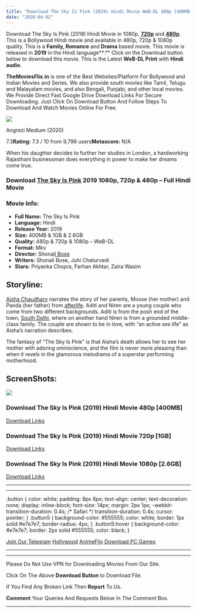 ```yaml
---
title: "Download The Sky Is Pink (2019) Hindi Movie WeB-DL 480p [400MB] || 720p [1GB] || 1080p [2.6GB]"
date: "2020-04-02"
---
```


Download The Sky Is Pink (2019) Hindi Movie in 1080p, [**720p**](https://1moviesflix.com/720p-movies/) and **[480p](https://1moviesflix.com/480p-movies/)**. This is a Bollywood Hindi movie and available in 480p, 720p & 1080p quality. This is a **Family, Romance** and **Drama** based movie. This movie is released in **2019** in the Hindi language**.** Click on the Download button below to download this movie. This is the Latest **WeB-DL Print** with **Hindi audio**.

**TheMoviesFlix.in** is one of the Best Websites/Platform For Bollywood and Indian Movies and Series. We also provide south movies like Tamil, Telugu and Malayalam movies, and also Bengali, Punjabi, and other local movies. We Provide Direct Fast Google Drive Download Links For Secure Downloading. Just Click On Download Button And Follow Steps To Download And Watch Movies Online For Free.

[![](https://m.media-amazon.com/images/M/MV5BNjlkZjBjZmUtNjZjNS00ODlkLWIzODYtODY0NmViN2E0MjIxXkEyXkFqcGdeQXVyODE5NzE3OTE@._V1_SX300.jpg)](https://www.imdb.com/title/tt8907986/ "Angrezi Medium")

Angrezi Medium (2020)

7.3**Rating:** 7.3 / 10 from 9,796 users**Metascore:** N/A

When his daughter decides to further her studies in London, a hardworking Rajasthani businessman does everything in power to make her dreams come true.

### Download [The Sky Is Pink](https://www.imdb.com/title/tt8902990/?ref_=nv_sr_srsg_0) 2019 1080p, 720p & 480p – Full Hindi Movie

### Movie Info:

- **Full Name:** The Sky Is Pink
- **Language:** Hindi
- **Release Year:** 2019
- **Size:** 400MB & 1GB & 2.6GB
- **Quality:** 480p & 720p & 1080p – WeB-DL
- **Format:** Mkv
- **Director:** Shonal[i Bose](https://www.imdb.com/name/nm1773569/?ref_=tt_ov_dr)
- **Writers:** Shonali Bose, Juhi Chaturvedi
- **Stars:** Priyanka Chopra, Farhan Akhtar, Zaira Wasim

## Storyline:

[Aisha Chaudhary](https://1moviesflix.com?a270777880=MUxaZTk0aTVOUFJYYkFNTGJFcjM3V29ZN2pRUTRmODlYZjR0Y1VTYVp5VGZJdE1uQjV2dS9aV0lxTWRaT1E5MG9Cc0w1YmhXQ1BrWjJ2ZVh6Sm5XVHJXRy9aMitvUmVZVi9TVWdYK2MyM009 "Aisha Chaudhary") narrates the story of her parents, Moose (her mother) and Panda (her father) from [afterlife](https://1moviesflix.com?a270777880=MUxaZTk0aTVOUFJYYkFNTGJFcjM3V29ZN2pRUTRmODlYZjR0Y1VTYVp5VGZJdE1uQjV2dS9aV0lxTWRaT1E5MG5qcFNtay9EVWJZTFFQVS9lWlZuZ25QclpwNGh1SW91UzJOMUZSY0V4bnM9 "Afterlife"). Aditi and Niren are a young couple who come from two different backgrounds. Aditi is from the posh end of the town, [South Delhi](https://1moviesflix.com?a270777880=MUxaZTk0aTVOUFJYYkFNTGJFcjM3V29ZN2pRUTRmODlYZjR0Y1VTYVp5VGZJdE1uQjV2dS9aV0lxTWRaT1E5MHA2NTUwL2tUWHlOcVVBbmZ1K3orN3VXaVlBcktLOUUvdlJZNWRZTUp4bmM9 "South Delhi"), where on another hand Niren is from a grounded middle-class family. The couple are shown to be in love, with “an active sex life” as Aisha’s narration describes.

The fantasy of “The Sky Is Pink” is that Aisha’s death allows her to see her mother with adoring omniscience, and the film is never more pleasing than when it revels in the glamorous melodrama of a superstar performing motherhood.

## ScreenShots:

![](https://i.imgur.com/xjiZYiO.jpg)

### Download The Sky Is Pink (2019) Hindi Movie 480p \[400MB\]

[Download Links](https://1moviesflix.com?a270777880=MUxaZTk0aTVOUFJYYkFNTGJFcjM3UWRyR3UwRnNZU3VZVzRwTmkvT0JTd1VsSnBESHl4bGdpdEV1bXpqU0tmVlFSZnZxaCtFY1Zadlg1TUZ4a3pUc0FRa2Vhb1BxYkZ2RzVVTWZUN2hHQVE9)

### Download The Sky Is Pink (2019) Hindi Movie 720p \[1GB\]

[Download Links](https://1moviesflix.com?a270777880=MUxaZTk0aTVOUFJYYkFNTGJFcjM3UWRyR3UwRnNZU3VZVzRwTmkvT0JTd1VsSnBESHl4bGdpdEV1bXpqU0tmVnpNV2ZhWlpocVBVZzRldzFublowdzVLamYwMjBHNjB2dHVLZTJuUE1xeHM9)

### Download The Sky Is Pink (2019) Hindi Movie 1080p \[2.6GB\]

[Download Links](https://1moviesflix.com?a270777880=MUxaZTk0aTVOUFJYYkFNTGJFcjM3UWRyR3UwRnNZU3VZVzRwTmkvT0JTd1VsSnBESHl4bGdpdEV1bXpqU0tmVmZEc3MvRHZKT3ZGc0h2andqMnVMYnRWbjA1UnZIV1luM1gxRkNNR091MDg9)

* * *

* * *

.button { color: white; padding: 8px 6px; text-align: center; text-decoration: none; display: inline-block; font-size: 14px; margin: 2px 1px; -webkit-transition-duration: 0.4s; /\* Safari \*/ transition-duration: 0.4s; cursor: pointer; } .button5 { background-color: #555555; color: white; border: 1px solid #e7e7e7; border-radius: 4px; } .button5:hover { background-color: #e7e7e7; border: 2px solid #555555; color: black; }

[Join Our Telegram](http://gdrivepro.xyz/join.php) [Hollywood](https://moviesverse.com/) [AnimeFlix](https://animeflix.in/) [Download PC Games](https://gamesflix.net/)  

* * *

* * *

  

Please Do Not Use VPN for Downloading Movies From Our Site.

Click On The Above **Download Button** to Download File.

If You Find Any Broken Link Then **Report** To Us.

**Comment** Your Queries And Requests Below In The Comment Box.

* * *
